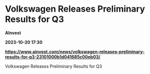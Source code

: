 # Volkswagen Releases Preliminary Results for Q3
**AInvest**

**2023-10-20 17:30**

**https://www.ainvest.com/news/volkswagen-releases-preliminary-results-for-q3-23101000b1d041685c00eb03/**

Volkswagen Releases Preliminary Results for Q3